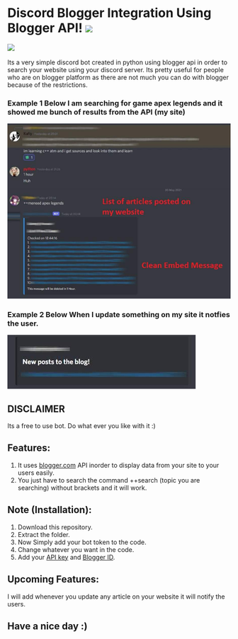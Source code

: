 # Discord Blogger Integration Using Blogger API! <img src="https://raw.githubusercontent.com/MartinHeinz/MartinHeinz/master/wave.gif" width="30px">

<img src="https://github.com/itsOwen/discord-blogger-integration/blob/master/intro_logo.png">

Its a very simple discord bot created in python using blogger api in order to search your website using your discord server. Its pretty useful for people who are on blogger platform as there are not much you can do with blogger because of the restrictions.

### Example 1 Below I am searching for game apex legends and it showed me bunch of results from the API (my site)
<img src="https://github.com/itsOwen/discord-blogger-integration/blob/master/demo1.jpg">

### Example 2 Below When I update something on my site it notfies the user.
<img src="https://github.com/itsOwen/discord-blogger-integration/blob/master/demo2.jpg">

## DISCLAIMER
Its a free to use bot. Do what ever you like with it :)

## Features:
1. It uses [blogger.com](https://blogger.com) API inorder to display data from your site to your users easily.
2. You just have to search the command ++search (topic you are searching) without brackets and it will work.

## Note (Installation):
1. Download this repository.
2. Extract the folder.
3. Now Simply add your bot token to the code.
4. Change whatever you want in the code.
5. Add your [API key](https://developers.google.com/blogger/docs/3.0/using) and [Blogger ID](https://subinsb.com/how-to-find-blogger-blog-id/).

## Upcoming Features:
I will add whenever you update any article on your website it will notify the users.

## Have a nice day :)
